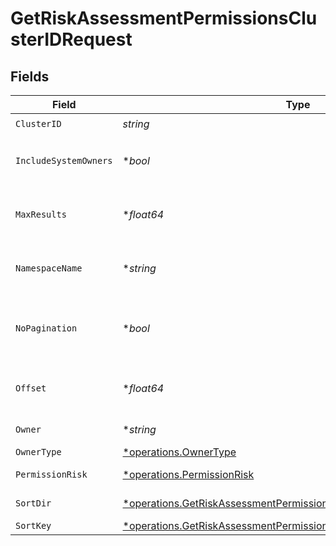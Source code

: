 # GetRiskAssessmentPermissionsClusterIDRequest


## Fields

| Field                                                                                                                                                          | Type                                                                                                                                                           | Required                                                                                                                                                       | Description                                                                                                                                                    |
| -------------------------------------------------------------------------------------------------------------------------------------------------------------- | -------------------------------------------------------------------------------------------------------------------------------------------------------------- | -------------------------------------------------------------------------------------------------------------------------------------------------------------- | -------------------------------------------------------------------------------------------------------------------------------------------------------------- |
| `ClusterID`                                                                                                                                                    | *string*                                                                                                                                                       | :heavy_check_mark:                                                                                                                                             | N/A                                                                                                                                                            |
| `IncludeSystemOwners`                                                                                                                                          | **bool*                                                                                                                                                        | :heavy_minus_sign:                                                                                                                                             | include systems default owners                                                                                                                                 |
| `MaxResults`                                                                                                                                                   | **float64*                                                                                                                                                     | :heavy_minus_sign:                                                                                                                                             | The number of entries to return (pagination)                                                                                                                   |
| `NamespaceName`                                                                                                                                                | **string*                                                                                                                                                      | :heavy_minus_sign:                                                                                                                                             | the namespace name to filter by                                                                                                                                |
| `NoPagination`                                                                                                                                                 | **bool*                                                                                                                                                        | :heavy_minus_sign:                                                                                                                                             | When true, the pagination params will be ignored                                                                                                               |
| `Offset`                                                                                                                                                       | **float64*                                                                                                                                                     | :heavy_minus_sign:                                                                                                                                             | Return entries from this offset (pagination)                                                                                                                   |
| `Owner`                                                                                                                                                        | **string*                                                                                                                                                      | :heavy_minus_sign:                                                                                                                                             | owner name                                                                                                                                                     |
| `OwnerType`                                                                                                                                                    | [*operations.OwnerType](../../../pkg/models/operations/ownertype.md)                                                                                           | :heavy_minus_sign:                                                                                                                                             | owner type                                                                                                                                                     |
| `PermissionRisk`                                                                                                                                               | [*operations.PermissionRisk](../../../pkg/models/operations/permissionrisk.md)                                                                                 | :heavy_minus_sign:                                                                                                                                             | the risk to filter by                                                                                                                                          |
| `SortDir`                                                                                                                                                      | [*operations.GetRiskAssessmentPermissionsClusterIDQueryParamSortDir](../../../pkg/models/operations/getriskassessmentpermissionsclusteridqueryparamsortdir.md) | :heavy_minus_sign:                                                                                                                                             | sorting direction                                                                                                                                              |
| `SortKey`                                                                                                                                                      | [*operations.GetRiskAssessmentPermissionsClusterIDQueryParamSortKey](../../../pkg/models/operations/getriskassessmentpermissionsclusteridqueryparamsortkey.md) | :heavy_minus_sign:                                                                                                                                             | sort key                                                                                                                                                       |